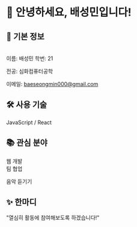 <h1>👋 안녕하세요, 배성민입니다! </h1>

<h2>📌 기본 정보 </h2><br>
이름: 배성민
학번: 21

전공: 심화컴퓨터공학

이메일: baeseongmin000@gmail.com

<h2>🛠️ 사용 기술</h2>
JavaScript / React

<h2>📚 관심 분야</h2>
웹 개발 <br>
팀 협업

음악 듣기기

<h2>✨ 한마디</h2>
"열심히 활동에 참여해보도록 하겠습니다!"